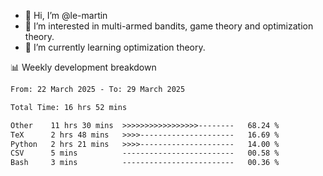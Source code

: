 - 👋 Hi, I’m @le-martin
- 👀 I’m interested in multi-armed bandits, game theory and optimization theory.
- 🌱 I’m currently learning optimization theory.
<!---- 💞️ I’m looking to collaborate on ...
- 📫 How to reach me ...-->

<!---
Tutorial for using WakaTime stats in GitHub profile: https://github.com/athul/waka-readme
-->

📊 Weekly development breakdown
<!--START_SECTION:waka-->

```txt
From: 22 March 2025 - To: 29 March 2025

Total Time: 16 hrs 52 mins

Other    11 hrs 30 mins  >>>>>>>>>>>>>>>>>--------   68.24 %
TeX      2 hrs 48 mins   >>>>---------------------   16.69 %
Python   2 hrs 21 mins   >>>>---------------------   14.00 %
CSV      5 mins          -------------------------   00.58 %
Bash     3 mins          -------------------------   00.36 %
```

<!--END_SECTION:waka-->

<!---
le-martin/le-martin is a ✨ special ✨ repository because its `README.md` (this file) appears on your GitHub profile.
You can click the Preview link to take a look at your changes.
--->
